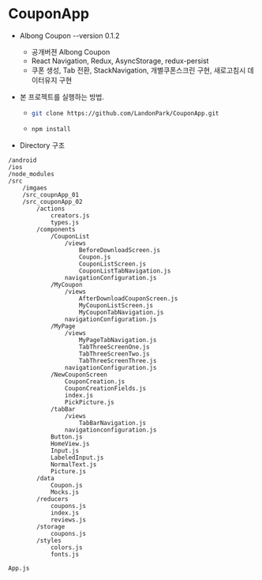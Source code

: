 # CouponApp

* Albong Coupon --version 0.1.2
    * 공개버젼 Albong Coupon
    * React Navigation, Redux, AsyncStorage, redux-persist
    * 쿠폰 생성, Tab 전환, StackNavigation, 개별쿠폰스크린 구현, 새로고침시 데이터유지 구현

* 본 프로젝트를 실행하는 방법.
    *   ```bash
        git clone https://github.com/LandonPark/CouponApp.git

    *   ```bash
        npm install
        ```

* Directory 구조

```
/android
/ios
/node_modules
/src
    /imgaes
    /src_coupnApp_01 
    /src_couponApp_02
        /actions
            creators.js
            types.js
        /components
            /CouponList
                /views
                    BeforeDownloadScreen.js
                    Coupon.js
                    CouponListScreen.js
                    CouponListTabNavigation.js
                navigationConfiguration.js
            /MyCoupon
                /views
                    AfterDownloadCouponScreen.js
                    MyCouponListScreen.js
                    MyCouponTabNavigation.js
                navigationConfiguration.js
            /MyPage
                /views
                    MyPageTabNavigation.js
                    TabThreeScreenOne.js
                    TabThreeScreenTwo.js
                    TabThreeScreenThree.js
                navigationConfiguration.js
            /NewCouponScreen
                CouponCreation.js
                CouponCreationFields.js
                index.js
                PickPicture.js
            /tabBar
                /views
                    TabBarNavigation.js
                navigationconfiguration.js
            Button.js
            HomeView.js
            Input.js
            LabeledInput.js
            NormalText.js
            Picture.js
        /data
            Coupon.js
            Mocks.js
        /reducers
            coupons.js
            index.js
            reviews.js
        /storage
            coupons.js
        /styles
            colors.js
            fonts.js

App.js



